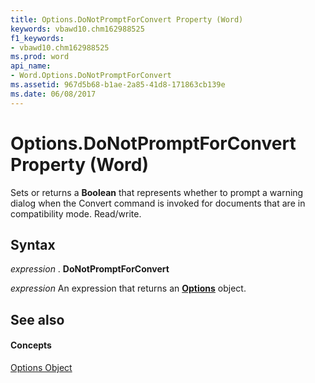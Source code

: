 ```yaml
---
title: Options.DoNotPromptForConvert Property (Word)
keywords: vbawd10.chm162988525
f1_keywords:
- vbawd10.chm162988525
ms.prod: word
api_name:
- Word.Options.DoNotPromptForConvert
ms.assetid: 967d5b68-b1ae-2a85-41d8-171863cb139e
ms.date: 06/08/2017
---
```



# Options.DoNotPromptForConvert Property (Word)

Sets or returns a  **Boolean** that represents whether to prompt a warning dialog when the Convert command is invoked for documents that are in compatibility mode. Read/write.


## Syntax

 _expression_ . **DoNotPromptForConvert**

 _expression_ An expression that returns an **[Options](Word.Options.md)** object.


## See also


#### Concepts


[Options Object](Word.Options.md)

